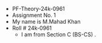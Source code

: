 - PF-Theory-24k-0961
- Assignment No. 1
- My name is M.Mahad Khan
- Roll # 24k-0961
  * I am from Section C (BS-CS) .
